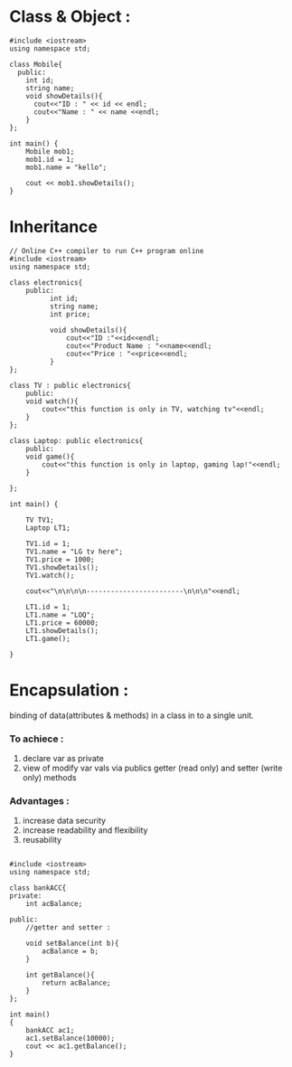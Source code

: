 # Class & Object : 
```
#include <iostream>
using namespace std;

class Mobile{
  public:
    int id;
    string name;
    void showDetails(){
      cout<<"ID : " << id << endl;
      cout<<"Name : " << name <<endl;
    }
};

int main() {
    Mobile mob1;
    mob1.id = 1;
    mob1.name = "kello";
    
    cout << mob1.showDetails();
}
```

# Inheritance 

```
// Online C++ compiler to run C++ program online
#include <iostream>
using namespace std;

class electronics{
    public:
          int id;
          string name;
          int price;
          
          void showDetails(){
              cout<<"ID :"<<id<<endl;
              cout<<"Product Name : "<<name<<endl;
              cout<<"Price : "<<price<<endl;
          }
};

class TV : public electronics{
    public:
    void watch(){
        cout<<"this function is only in TV, watching tv"<<endl;
    }
};

class Laptop: public electronics{
    public:
    void game(){
        cout<<"this function is only in laptop, gaming lap!"<<endl;
    }
    
};

int main() {
    
    TV TV1;
    Laptop LT1;
    
    TV1.id = 1;
    TV1.name = "LG tv here";
    TV1.price = 1000;
    TV1.showDetails();
    TV1.watch();
    
    cout<<"\n\n\n\n------------------------\n\n\n"<<endl;
    
    LT1.id = 1;
    LT1.name = "LOQ";
    LT1.price = 60000;
    LT1.showDetails();
    LT1.game();
    
}
```

# Encapsulation : 
binding of data(attributes & methods) in a class in to a single unit. 
### To achiece : 
1. declare var as private
2. view of modify var vals via publics getter (read only) and setter (write only) methods

### Advantages : 
1. increase data security 
2. increase readability and flexibility 
3. reusability 

```

#include <iostream>
using namespace std;

class bankACC{
private:
    int acBalance;

public:
    //getter and setter : 
    
    void setBalance(int b){
        acBalance = b;
    }
    
    int getBalance(){
        return acBalance;
    }
};

int main()
{
    bankACC ac1;
    ac1.setBalance(10000);
    cout << ac1.getBalance();
}
```
